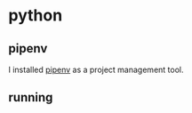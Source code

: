 # python

## pipenv
I installed [pipenv](https://pipenv-es.readthedocs.io/es/latest/) as a project management tool.

## running
